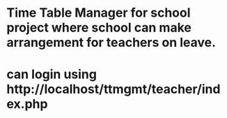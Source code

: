 # Time Table Manager for school project where school can make arrangement for teachers on leave.
# can login using http://localhost/ttmgmt/teacher/index.php
